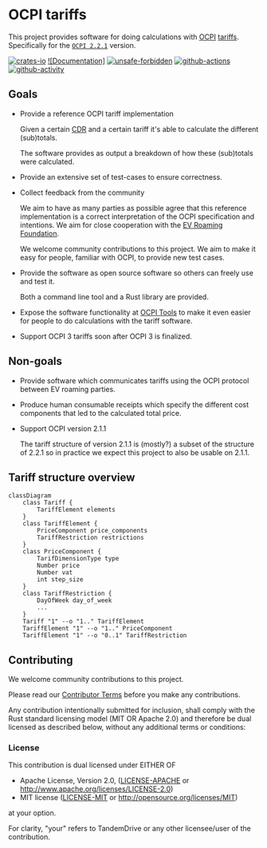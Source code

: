 # OCPI tariffs

This project provides software for doing calculations with [OCPI][ocpi]
[tariffs][tariffs]. Specifically for the [`OCPI 2.2.1`](https://evroaming.org/app/uploads/2021/11/OCPI-2.2.1.pdf)
version.

[![crates-io]](https://crates.io/crates/ocpi-tariffs "Crates.io version")
[![Documentation]](https://docs.rs/ocpi-tariffs "Documentation")
[![unsafe-forbidden]](https://github.com/rust-secure-code/safety-dance/ "Unsafe forbidden")
[![github-actions]](https://github.com/tandemdrive/ocpi-tariffs/actions "CI")
[![github-activity]](https://github.com/tandemdrive/ocpi-tariffs/commits "Commit activity")

[crates-io]: https://img.shields.io/crates/v/ocpi-tariffs.svg?logo=rust
[docs-rs]: https://img.shields.io/docsrs/ocpi-tariffs/latest?logo=docs.rs
[unsafe-forbidden]: https://img.shields.io/badge/unsafe-forbidden-success.svg
[github-actions]: https://img.shields.io/github/actions/workflow/status/tandemdrive/ocpi-tariffs/ci.yml?branch=main
[github-activity]: https://img.shields.io/github/last-commit/tandemdrive/ocpi-tariffs
[ocpi]: https://evroaming.org/ocpi-background/
[tariffs]: https://github.com/ocpi/ocpi/blob/2.2.1/mod_tariffs.asciidoc#1-tariffs-module


## Goals

- Provide a reference OCPI tariff implementation

  Given a certain
  [CDR](https://github.com/ocpi/ocpi/blob/2.2.1/mod_cdrs.asciidoc) and
  a certain tariff it's able to calculate the different (sub)totals.

  The software provides as output a breakdown of how these (sub)totals were
  calculated.

- Provide an extensive set of test-cases to ensure correctness.

- Collect feedback from the community

  We aim to have as many parties as possible agree that this reference
  implementation is a correct interpretation of the OCPI specification and
  intentions. We aim for close cooperation with the [EV Roaming
  Foundation](https://evroaming.org/).

  We welcome community contributions to this project. We aim to make it easy for
  people, familiar with OCPI, to provide new test cases.

- Provide the software as open source software so others can freely use and
  test it.

  Both a command line tool and a Rust library are provided.

- Expose the software functionality at [OCPI Tools](https://ocpi-tools.com/)
  to make it even easier for people to do calculations with the tariff
  software.

- Support OCPI 3 tariffs soon after OCPI 3 is finalized.

## Non-goals

- Provide software which communicates tariffs using the OCPI protocol between
  EV roaming parties.

- Produce human consumable receipts which specify the different cost components
  that led to the calculated total price.

- Support OCPI version 2.1.1

  The tariff structure of version 2.1.1 is (mostly?) a subset of the structure
  of 2.2.1 so in practice we expect this project to also be usable on 2.1.1.

## Tariff structure overview

```mermaid
classDiagram
    class Tariff {
        TariffElement elements
    }
    class TariffElement {
        PriceComponent price_components
        TariffRestriction restrictions
    }
    class PriceComponent {
        TarifDimensionType type
        Number price
        Number vat
        int step_size
    }
    class TariffRestriction {
        DayOfWeek day_of_week
        ...
    }
    Tariff "1" --o "1.." TariffElement
    TariffElement "1" --o "1.." PriceComponent
    TariffElement "1" --o "0..1" TariffRestriction
```

## Contributing

We welcome community contributions to this project.

Please read our [Contributor Terms](CONTRIBUTING.md#contributor-terms) before
you make any contributions.

Any contribution intentionally submitted for inclusion, shall comply with the
Rust standard licensing model (MIT OR Apache 2.0) and therefore be dual licensed
as described below, without any additional terms or conditions:

### License

This contribution is dual licensed under EITHER OF

- Apache License, Version 2.0, ([LICENSE-APACHE](LICENSE-APACHE) or <http://www.apache.org/licenses/LICENSE-2.0>)
- MIT license ([LICENSE-MIT](LICENSE-MIT) or <http://opensource.org/licenses/MIT>)

at your option.

For clarity, "your" refers to TandemDrive or any other licensee/user of the contribution.
